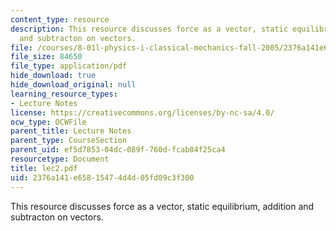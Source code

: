 ```yaml
---
content_type: resource
description: This resource discusses force as a vector, static equilibrium, addition
  and subtracton on vectors.
file: /courses/8-01l-physics-i-classical-mechanics-fall-2005/2376a141e65815474d4d05fd09c3f300_lec2.pdf
file_size: 84650
file_type: application/pdf
hide_download: true
hide_download_original: null
learning_resource_types:
- Lecture Notes
license: https://creativecommons.org/licenses/by-nc-sa/4.0/
ocw_type: OCWFile
parent_title: Lecture Notes
parent_type: CourseSection
parent_uid: ef5d7853-04dc-089f-760d-fcab84f25ca4
resourcetype: Document
title: lec2.pdf
uid: 2376a141-e658-1547-4d4d-05fd09c3f300
---
```

This resource discusses force as a vector, static equilibrium, addition and subtracton on vectors.
